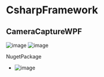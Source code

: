 # CsharpFramework

## CameraCaptureWPF
![image](https://user-images.githubusercontent.com/45706636/114994905-3ee12880-9ed8-11eb-9749-176b6965b1f1.png)
![image](https://user-images.githubusercontent.com/45706636/114994995-55877f80-9ed8-11eb-9f8a-32a32f1588e1.png)

NugetPackage
- ![image](https://user-images.githubusercontent.com/45706636/114995076-6932e600-9ed8-11eb-8245-b7458a62e51d.png)

